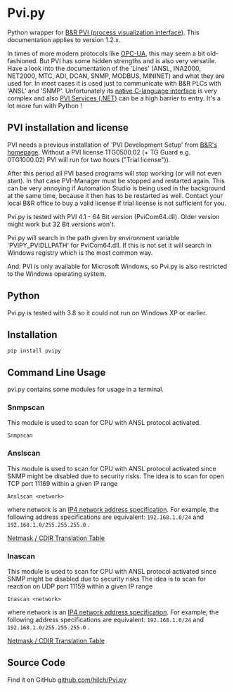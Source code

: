 # Pvi.py

Python wrapper for [B&amp;R PVI (process visualization interface)](https://help.br-automation.com/#/en/4/automationnet%2Fpvi%2Fpvi.htm).
This documentation applies to version 1.2.x.

In times of more modern protocols like [OPC-UA](https://help.br-automation.com/#/en/4/communication%2Fopcua%2Fopcua.html), this may seem a bit old-fashioned.
But PVI has some hidden strengths and is also very versatile.
Have a look into the documentation of the 'Lines' (ANSL, INA2000, NET2000, MTC, ADI, DCAN, SNMP, MODBUS, MININET) and what they are used for.
In most cases it is used just to communicate with B&R PLCs with 'ANSL' and 'SNMP'.
Unfortunately its [native C-language interface](https://help.br-automation.com/#/en/4/automationnet%2Fpvibase%2Fcore%2Fpvicominterface.htm) is very complex and also [PVI Services (.NET)](https://help.br-automation.com/#/en/4/automationnet%2Fpviservices%2Frefmanual%2Ffiles%2Fpviservices_intro.html) can be a high barrier to entry.
It's a lot more fun with Python !

## PVI installation and license

PVI needs a previous installation of 'PVI Development Setup' from [B&R's homepage](https://www.br-automation.com).
Without a PVI license 1TG0500.02 (+ TG Guard e.g. 0TG1000.02) PVI will run for two hours ("Trial license")).  

After this period all PVI based programs will stop working (or will not even start).
In that case PVI-Manager must be stopped and restarted again.
This can be very annoying if Automation Studio is being used in the background at the same time, because it then has to be restarted as well.
Contact your local B&R office to buy a valid license if trial license is not sufficient for you.

Pvi.py is tested with PVI 4.1 - 64 Bit version (PviCom64.dll). Older version might work but 32 Bit versions won't.

Pvi.py will search in the path given by environment variable 'PVIPY_PVIDLLPATH' for PviCom64.dll.
If this is not set it will search in Windows registry which is the most common way.

And: PVI is only available for Microsoft Windows, so Pvi.py is also restricted to the Windows operating system.

## Python

Pvi.py is tested with 3.8 so it could not run on Windows XP or earlier.

## Installation

```console
pip install pvipy
```

## Command Line Usage

pvi.py contains some modules for usage in a terminal.

### Snmpscan

This module is used to scan for CPU with ANSL protocol activated.

```console
Snmpscan
```

### Anslscan

This module is used to scan for CPU with ANSL protocol activated since SNMP might be disabled due to security risks.
The idea is to scan for open TCP port 11169 within a given IP range

```console
Anslscan <network>
```

where network is an [IP4 network address specification](https://docs.python.org/3/library/ipaddress.html#ipaddress.IPv4Network).
For example, the following address specifications are equivalent: `192.168.1.0/24` and `192.168.1.0/255.255.255.0` .

[Netmask / CDIR Translation Table](netmask_cidr.md)

### Inascan

This module is used to scan for CPU with ANSL protocol activated since SNMP might be disabled due to security risks
The idea is to scan for reaction on UDP port 11159 within a given IP range

```console
Inascan <network>
```

where network is an [IP4 network address specification](https://docs.python.org/3/library/ipaddress.html#ipaddress.IPv4Network).
For example, the following address specifications are equivalent: `192.168.1.0/24` and `192.168.1.0/255.255.255.0` .

[Netmask / CDIR Translation Table](netmask_cidr.md)

## Source Code

Find it on GitHub [github.com/hilch/Pvi.py](https://github.com/hilch/Pvi.py)

